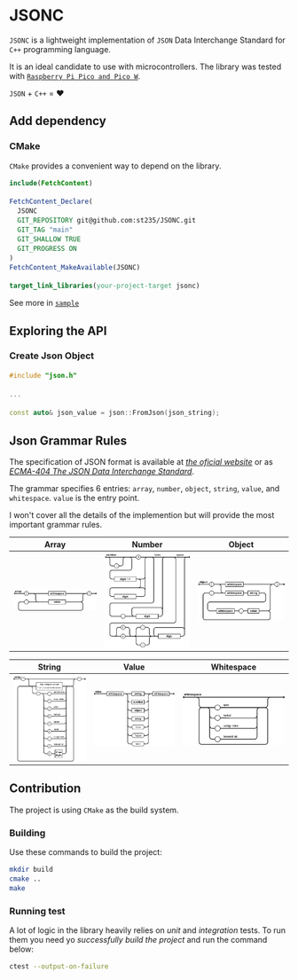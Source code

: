 # JSONC

`JSONC` is a lightweight implementation of `JSON` Data Interchange Standard for `C++` programming language.

It is an ideal candidate to use with microcontrollers. The library was tested with [`Raspberry Pi Pico and Pico W`](https://www.raspberrypi.com/documentation/microcontrollers/raspberry-pi-pico.html).

`JSON` + `C++` = ❤️

## Add dependency

### CMake

`CMake` provides a convenient way to depend on the library.

```cmake
include(FetchContent)

FetchContent_Declare(
  JSONC
  GIT_REPOSITORY git@github.com:st235/JSONC.git
  GIT_TAG "main"
  GIT_SHALLOW TRUE
  GIT_PROGRESS ON
)
FetchContent_MakeAvailable(JSONC)

target_link_libraries(your-project-target jsonc)
```

See more in [`sample`](./sample/)

## Exploring the API

### Create Json Object

```cpp
#include "json.h"

...

const auto& json_value = json::FromJson(json_string);
```


## Json Grammar Rules

The specification of JSON format is available at [_the oficial website_](https://www.json.org/json-en.html) or as [_ECMA-404 The JSON Data Interchange Standard_](https://ecma-international.org/publications-and-standards/standards/ecma-404/).

The grammar specifies 6 entries: `array`, `number`, `object`, `string`, `value`, and `whitespace`.
`value` is the entry point.

I won't cover all the details of the implemention but will provide the most important grammar rules.

| Array | Number | Object |
| ----- | ----- | ----- |
| ![Array](./images/array.png) | ![Number](./images/number.png) | ![Object](./images/object.png) |

| String | Value | Whitespace |
| ----- | ----- | ----- |
| ![String](./images/string.png) | ![Value](./images/value.png) | ![Whitespace](./images/whitespace.png) |

## Contribution

The project is using `CMake` as the build system.

### Building

Use these commands to build the project:

```bash
mkdir build
cmake ..
make
```

### Running test

A lot of logic in the library heavily relies on _unit_ and _integration_ tests.
To run them you need yo _successfully build the project_ and run the command below:

```bash
ctest --output-on-failure
```
